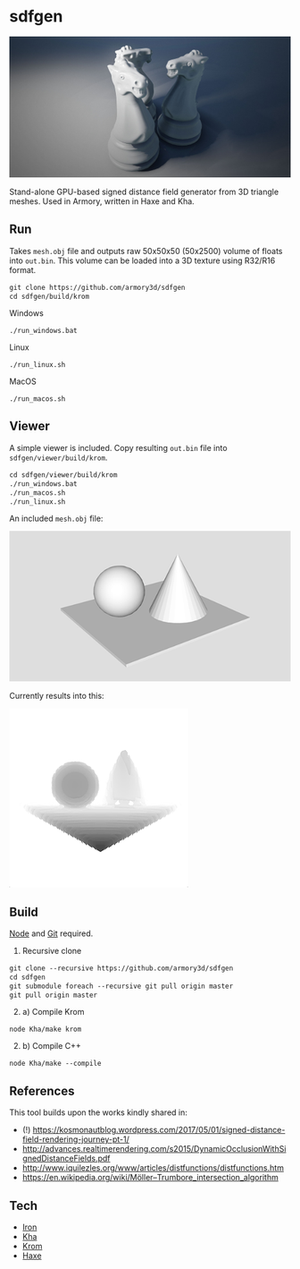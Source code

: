 # sdfgen

![](viewer/sdf.jpg)

Stand-alone GPU-based signed distance field generator from 3D triangle meshes. Used in Armory, written in Haxe and Kha.

## Run

Takes `mesh.obj` file and outputs raw 50x50x50 (50x2500) volume of floats into `out.bin`. This volume can be loaded into a 3D texture using R32/R16 format.

```
git clone https://github.com/armory3d/sdfgen
cd sdfgen/build/krom
```

Windows
```
./run_windows.bat
```

Linux
```
./run_linux.sh
```

MacOS
```
./run_macos.sh
```

## Viewer

A simple viewer is included. Copy resulting `out.bin` file into `sdfgen/viewer/build/krom`.

```
cd sdfgen/viewer/build/krom
./run_windows.bat
./run_macos.sh
./run_linux.sh
```

An included `mesh.obj` file:

![](viewer/a.png)

Currently results into this:

![](viewer/b.png)

## Build

[Node](https://nodejs.org) and [Git](https://git-scm.com) required.

1. Recursive clone

```
git clone --recursive https://github.com/armory3d/sdfgen
cd sdfgen
git submodule foreach --recursive git pull origin master
git pull origin master
```

2. a) Compile Krom
```
node Kha/make krom
```

2. b) Compile C++
```
node Kha/make --compile
```

## References

This tool builds upon the works kindly shared in:
- (!) https://kosmonautblog.wordpress.com/2017/05/01/signed-distance-field-rendering-journey-pt-1/
- http://advances.realtimerendering.com/s2015/DynamicOcclusionWithSignedDistanceFields.pdf
- http://www.iquilezles.org/www/articles/distfunctions/distfunctions.htm
- https://en.wikipedia.org/wiki/Möller–Trumbore_intersection_algorithm

## Tech

- [Iron](https://github.com/armory3d/iron)
- [Kha](https://github.com/Kode/Kha)
- [Krom](https://github.com/Kode/Krom)
- [Haxe](https://github.com/HaxeFoundation/haxe)
